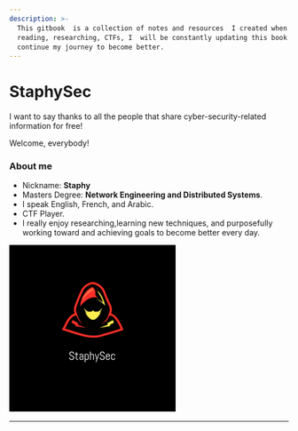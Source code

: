 ```yaml
---
description: >-
  This gitbook  is a collection of notes and resources  I created when learning,
  reading, researching, CTFs, I  will be constantly updating this book as I
  continue my journey to become better.
---
```


# StaphySec

&#x20;I want to say thanks to all the people that share cyber-security-related information for free!

Welcome, everybody!

### About me

* Nickname: **Staphy**
* Masters Degree:  **Network Engineering and Distributed Systems**.
* I speak English, French, and Arabic.
* CTF Player.
* I  really enjoy researching,learning new techniques, and purposefully working toward and achieving goals to become better every day.





![](.gitbook/assets/logo.jpg)





****
